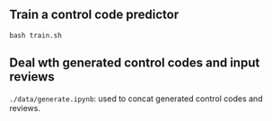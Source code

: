 ## Train a control code predictor
```bash train.sh```

## Deal wth generated control codes and input reviews

```./data/generate.ipynb```: used to concat generated control codes and reviews.
